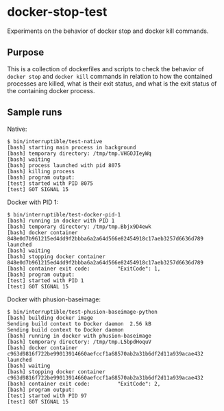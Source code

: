 # docker-stop-test

Experiments on the behavior of docker stop and docker kill commands.


## Purpose

This is a collection of dockerfiles and scripts to check the behavior of `docker stop` and
`docker kill` commands in relation to how the contained processes are killed, what is their
exit status, and what is the exit status of the containing docker process.


## Sample runs

Native:

```
$ bin/interruptible/test-native
[bash] starting main process in background
[bash] temporary directory: /tmp/tmp.VHGOJIeyWq
[bash] waiting
[bash] process launched with pid 8075
[bash] killing process
[bash] program output:
[test] started with PID 8075
[test] GOT SIGNAL 15
```

Docker with PID 1:

```
$ bin/interruptible/test-docker-pid-1
[bash] running in docker with PID 1
[bash] temporary directory: /tmp/tmp.Bbjx9D4ewk
[bash] docker container 848e0d7b961215ed4dd9f2bbba6a2a64d566e82454918c17aeb3257d6636d789 launched
[bash] waiting
[bash] stopping docker container
848e0d7b961215ed4dd9f2bbba6a2a64d566e82454918c17aeb3257d6636d789
[bash] container exit code:         "ExitCode": 1,
[bash] program output:
[test] started with PID 1
[test] GOT SIGNAL 15
```

Docker with phusion-baseimage:

```
$ bin/interruptible/test-phusion-baseimage-python
[bash] building docker image
Sending build context to Docker daemon  2.56 kB
Sending build context to Docker daemon
[bash] running in docker with phusion-baseimage
[bash] temporary directory: /tmp/tmp.L5bpdHoquV
[bash] docker container c963d9816f722be99013914660aefccf1a68570ab2a31b6df2d11a939acae432 launched
[bash] waiting
[bash] stopping docker container
c963d9816f722be99013914660aefccf1a68570ab2a31b6df2d11a939acae432
[bash] container exit code:         "ExitCode": 2,
[bash] program output:
[test] started with PID 97
[test] GOT SIGNAL 15
```
